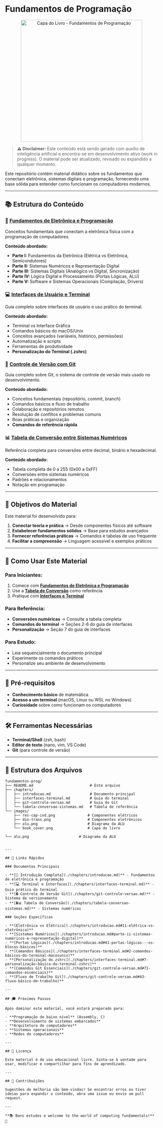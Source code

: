 # Fundamentos de Programação

<div align="center">
<img src="./images/book_cover.png" alt="Capa do Livro - Fundamentos de Programação" width="400">
</div>

> **⚠️ Disclaimer:** Este conteúdo está sendo gerado com auxílio de inteligência artificial e encontra-se em desenvolvimento ativo (work in progress). O material pode ser atualizado, revisado ou expandido a qualquer momento.

Este repositório contém material didático sobre os fundamentos que conectam eletrônica, sistemas digitais e programação, fornecendo uma base sólida para entender como funcionam os computadores modernos.

---

## 📚 Estrutura do Conteúdo

### 🔌 **[Fundamentos de Eletrônica e Programação](./chapters/introducao.md)**

Conceitos fundamentais que conectam a eletrônica física com a programação de computadores.

**Conteúdo abordado:**

- **Parte I:** Fundamentos da Eletrônica (Elétrica vs Eletrônica, Semicondutores)
- **Parte II:** Sistemas Numéricos e Representação Digital
- **Parte III:** Sistemas Digitais (Analógico vs Digital, Sincronização)
- **Parte IV:** Lógica Digital e Processamento (Portas Lógicas, ALU)
- **Parte V:** Software e Sistemas Operacionais (Compilação, Drivers)

### 💻 **[Interfaces de Usuário e Terminal](./chapters/interfaces-terminal.md)**

Guia completo sobre interfaces de usuário e uso prático do terminal.

**Conteúdo abordado:**

- Terminal vs Interface Gráfica
- Comandos básicos do macOS/Unix
- Conceitos avançados (variáveis, histórico, permissões)
- Automatização e scripts
- Ferramentas de produtividade
- **Personalização do Terminal (.zshrc)**

### 🔀 **[Controle de Versão com Git](./chapters/git-controle-versao.md)**

Guia completo sobre Git, o sistema de controle de versão mais usado no desenvolvimento.

**Conteúdo abordado:**

- Conceitos fundamentais (repositório, commit, branch)
- Comandos básicos e fluxo de trabalho
- Colaboração e repositórios remotos
- Resolução de conflitos e problemas comuns
- Boas práticas e organização
- **Comandos de referência rápida**

### 📊 **[Tabela de Conversão entre Sistemas Numéricos](./chapters/tabela-conversao-sistemas.md)**

Referência completa para conversões entre decimal, binário e hexadecimal.

**Conteúdo abordado:**

- Tabela completa de 0 a 255 (0x00 a 0xFF)
- Conversões entre sistemas numéricos
- Padrões e relacionamentos
- Notação em programação

---

## 🎯 Objetivos do Material

Este material foi desenvolvido para:

1. **Conectar teoria e prática** → Desde componentes físicos até software
2. **Estabelecer fundamentos sólidos** → Base para estudos avançados
3. **Fornecer referências práticas** → Comandos e tabelas de uso frequente
4. **Facilitar a compreensão** → Linguagem acessível e exemplos práticos

---

## 🚀 Como Usar Este Material

### **Para Iniciantes:**

1. Comece com **[Fundamentos de Eletrônica e Programação](./chapters/introducao.md)**
2. Use a **[Tabela de Conversão](./chapters/tabela-conversao-sistemas.md)** como referência
3. Pratique com **[Interfaces e Terminal](./chapters/interfaces-terminal.md)**

### **Para Referência:**

- **Conversões numéricas** → Consulte a tabela completa
- **Comandos do terminal** → Seções 2-6 do guia de interfaces
- **Personalização** → Seção 7 do guia de interfaces

### **Para Estudo:**

- Leia sequencialmente o documento principal
- Experimente os comandos práticos
- Personalize seu ambiente de desenvolvimento

---

## 📖 Pré-requisitos

- **Conhecimento básico** de matemática
- **Acesso a um terminal** (macOS, Linux ou WSL no Windows)
- **Curiosidade** sobre como funcionam os computadores

---

## 🛠️ Ferramentas Necessárias

- **Terminal/Shell** (zsh, bash)
- **Editor de texto** (nano, vim, VS Code)
- **Git** (para controle de versão)

---

## 📝 Estrutura dos Arquivos

```
fundamentos-prog/
├── README.md                          # Este arquivo
├── chapters/
│   ├── introducao.md                  # Documento principal
│   ├── interfaces-terminal.md         # Guia do terminal
│   ├── git-controle-versao.md         # Guia do Git
│   └── tabela-conversao-sistemas.md   # Tabela de referência
└── images/
    ├── res-cap-ind.png               # Componentes elétricos
    ├── dio-trans.png                 # Componentes eletrônicos
    ├── alu.png                       # Diagrama da ALU
    └── book_cover.png                # Capa do livro
```

    └── alu.png                       # Diagrama da ALU

```

---

## 🔗 Links Rápidos

### Documentos Principais

- **[📖 Introdução Completa](./chapters/introducao.md)** - Fundamentos de eletrônica e programação
- **[💻 Terminal e Interfaces](./chapters/interfaces-terminal.md)** - Guia prático do terminal
- **[� Controle de Versão Git](./chapters/git-controle-versao.md)** - Sistema de versionamento
- **[�📊 Tabela de Conversão](./chapters/tabela-conversao-sistemas.md)** - Sistemas numéricos

### Seções Específicas

- **[Eletrônica vs Elétrica](./chapters/introducao.md#11-elétrica-vs-eletrônica)**
- **[Sistemas Numéricos](./chapters/introducao.md#parte-ii-sistemas-numéricos-e-representação-digital)**
- **[Portas Lógicas](./chapters/introducao.md#41-portas-lógicas---os-blocos-básicos)**
- **[Comandos Básicos](./chapters/interfaces-terminal.md#2-comandos-básicos-do-terminal-macosunix)**
- **[Personalização do zshrc](./chapters/interfaces-terminal.md#7-personalização-básica-do-terminal-zshrc)**
- **[Comandos Git Essenciais](./chapters/git-controle-versao.md#71-comandos-essenciais)**
- **[Fluxo de Trabalho Git](./chapters/git-controle-versao.md#43-fluxo-básico-de-trabalho)**

---

## 🎓 Próximos Passos

Após dominar este material, você estará preparado para:

- **Programação de baixo nível** (Assembly, C)
- **Desenvolvimento de sistemas embarcados**
- **Arquitetura de computadores**
- **Sistemas operacionais**
- **Redes de computadores**

---

## 📄 Licença

Este material é de uso educacional livre. Sinta-se à vontade para usar, modificar e compartilhar para fins de aprendizado.

---

## 🤝 Contribuições

Sugestões de melhoria são bem-vindas! Se encontrar erros ou tiver ideias para expandir o conteúdo, abra uma issue ou envie um pull request.

---

**📚 Bons estudos e welcome to the world of computing fundamentals!** 🚀
```

